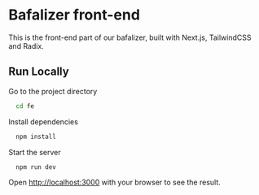 
# Bafalizer front-end

This is the front-end part of our bafalizer, built with Next.js, TailwindCSS and Radix.


## Run Locally

Go to the project directory

```bash
  cd fe
```

Install dependencies

```bash
  npm install
```

Start the server

```bash
  npm run dev
```

Open [http://localhost:3000](http://localhost:3000) with your browser to see the result.
